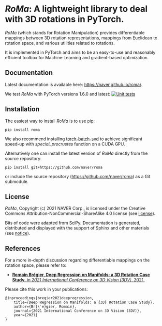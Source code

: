 # *RoMa*: A lightweight library to deal with 3D rotations in PyTorch.

*RoMa* (which stands for Rotation Manipulation) provides differentiable mappings between 3D rotation representations, mappings from Euclidean to rotation space, and various utilities related to rotations.

It is implemented in PyTorch and aims to be an easy-to-use and reasonably efficient toolbox for Machine Learning and gradient-based optimization.

## Documentation
Latest documentation is available here: https://naver.github.io/roma/.



We test *RoMa* with PyTorch versions 1.6.0 and latest: [![Unit tests](https://github.com/naver/roma/actions/workflows/main.yml/badge.svg)](https://github.com/naver/roma/actions/workflows/main.yml)

## Installation
The easiest way to install *RoMa* is to use pip:
```
pip install roma
```
We also recommend installing [torch-batch-svd](https://github.com/KinglittleQ/torch-batch-svd)
to achieve significant speed-up with _special_procrustes_ function on a CUDA GPU.

Alternatively one can install the latest version of *RoMa* directly from the source repository:
```
pip install git+https://github.com/naver/roma
```
or include the source repository (https://github.com/naver/roma) as a Git submodule.

## License
*RoMa*, Copyright (c) 2021 NAVER Corp., is licensed under the Creative Commons Attribution-NonCommercial-ShareAlike 4.0 license (see [license](https://github.com/naver/roma/blob/master/LICENSE)).

Bits of code were adapted from SciPy. Documentation is generated, distributed and displayed with the support of Sphinx and other materials (see [notice](https://github.com/naver/roma/blob/master/NOTICE)).

## References
For a more in-depth discussion regarding differentiable mappings on the rotation space, please refer to:
- [__Romain Brégier, Deep Regression on Manifolds: a 3D Rotation Case Study.__ in _2021 International Conference on 3D Vision (3DV)_, 2021.](https://arxiv.org/abs/2103.16317)

Please cite this work in your publications:
```
@inproceedings{bregier2021deepregression,
	title={Deep Regression on Manifolds: a {3D} Rotation Case Study},
	author={Br{\'e}gier, Romain},
	journal={2021 International Conference on 3D Vision (3DV)},
	year={2021}
}
```

